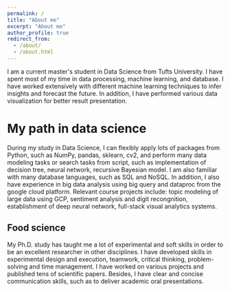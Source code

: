 ```yaml
---
permalink: /
title: "About me"
excerpt: "About me"
author_profile: true
redirect_from: 
  - /about/
  - /about.html
---
```


I am a current master's student in Data Science from Tufts University. I have spent most of my time in data processing, machine learning, and database. I have worked extensively with different machine learning techniques to infer insights and forecast the future. In addition, I have performed various data visualization for better result presentation.

My path in data science
======
During my study in Data Science, I can flexibly apply lots of packages from Python, such as NumPy, pandas, sklearn, cv2, and perform many data modeling tasks or search tasks from script, such as implementation of decision tree, neural network, recursive Bayesian model. I am also familiar with many database languages, such as SQL and NoSQL. In addition, I also have experience in big data analysis using big query and dataproc from the google cloud platform. Relevant course projects include: topic modeling of large data using GCP, sentiment analysis and digit recongnition, establishment of deep neural network, full-stack visual analytics systems.

Food science
------
My Ph.D. study has taught me a lot of experimental and soft skills in order to be an excellent researcher in other disciplines. I have developed skills in experimental design and execution, teamwork, critical thinking, problem-solving and time management. I have worked on various projects and published tens of scientific papers. Besides, I have clear and concise communication skills, such as to deliver academic oral presentations.
